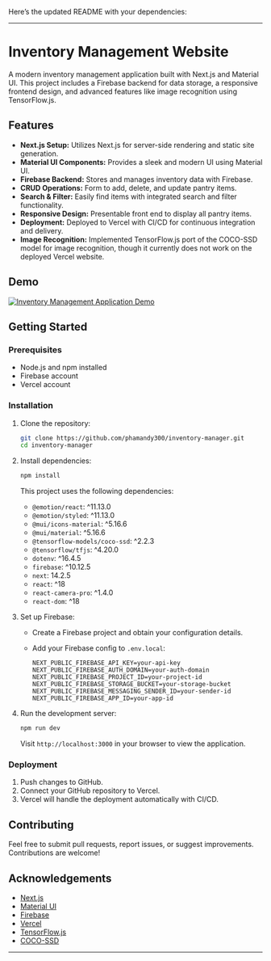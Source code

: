 Here’s the updated README with your dependencies:

---

# Inventory Management Website

A modern inventory management application built with Next.js and Material UI. This project includes a Firebase backend for data storage, a responsive frontend design, and advanced features like image recognition using TensorFlow.js.

## Features

- **Next.js Setup:** Utilizes Next.js for server-side rendering and static site generation.
- **Material UI Components:** Provides a sleek and modern UI using Material UI.
- **Firebase Backend:** Stores and manages inventory data with Firebase.
- **CRUD Operations:** Form to add, delete, and update pantry items.
- **Search & Filter:** Easily find items with integrated search and filter functionality.
- **Responsive Design:** Presentable front end to display all pantry items.
- **Deployment:** Deployed to Vercel with CI/CD for continuous integration and delivery.
- **Image Recognition:** Implemented TensorFlow.js port of the COCO-SSD model for image recognition, though it currently does not work on the deployed Vercel website.

## Demo

[![Inventory Management Application Demo](https://img.youtube.com/vi/5nyNqznCgmU/0.jpg)](https://youtu.be/5nyNqznCgmU "Chatbot Demo")

## Getting Started

### Prerequisites

- Node.js and npm installed
- Firebase account
- Vercel account

### Installation

1. Clone the repository:

   ```bash
   git clone https://github.com/phamandy300/inventory-manager.git
   cd inventory-manager
   ```

2. Install dependencies:

   ```bash
   npm install
   ```

   This project uses the following dependencies:
   
   - `@emotion/react`: ^11.13.0
   - `@emotion/styled`: ^11.13.0
   - `@mui/icons-material`: ^5.16.6
   - `@mui/material`: ^5.16.6
   - `@tensorflow-models/coco-ssd`: ^2.2.3
   - `@tensorflow/tfjs`: ^4.20.0
   - `dotenv`: ^16.4.5
   - `firebase`: ^10.12.5
   - `next`: 14.2.5
   - `react`: ^18
   - `react-camera-pro`: ^1.4.0
   - `react-dom`: ^18

3. Set up Firebase:

   - Create a Firebase project and obtain your configuration details.
   - Add your Firebase config to `.env.local`:

     ```env
     NEXT_PUBLIC_FIREBASE_API_KEY=your-api-key
     NEXT_PUBLIC_FIREBASE_AUTH_DOMAIN=your-auth-domain
     NEXT_PUBLIC_FIREBASE_PROJECT_ID=your-project-id
     NEXT_PUBLIC_FIREBASE_STORAGE_BUCKET=your-storage-bucket
     NEXT_PUBLIC_FIREBASE_MESSAGING_SENDER_ID=your-sender-id
     NEXT_PUBLIC_FIREBASE_APP_ID=your-app-id
     ```

4. Run the development server:

   ```bash
   npm run dev
   ```

   Visit `http://localhost:3000` in your browser to view the application.

### Deployment

1. Push changes to GitHub.
2. Connect your GitHub repository to Vercel.
3. Vercel will handle the deployment automatically with CI/CD.

## Contributing

Feel free to submit pull requests, report issues, or suggest improvements. Contributions are welcome!

## Acknowledgements

- [Next.js](https://nextjs.org/)
- [Material UI](https://mui.com/)
- [Firebase](https://firebase.google.com/)
- [Vercel](https://vercel.com/)
- [TensorFlow.js](https://www.tensorflow.org/js)
- [COCO-SSD](https://github.com/tensorflow/tfjs-models/tree/master/coco-ssd)

---
